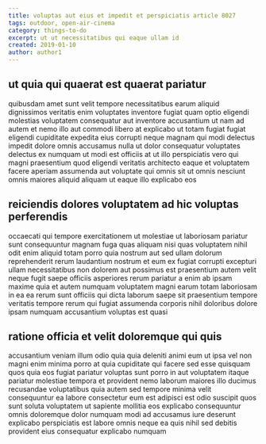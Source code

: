 ```yaml
---
title: voluptas aut eius et impedit et perspiciatis article 8027
tags: outdoor, open-air-cinema
category: things-to-do
excerpt: ut ut necessitatibus qui eaque ullam id
created: 2019-01-10
author: author1
---
```


## ut quia qui quaerat est quaerat pariatur

quibusdam amet sunt velit tempore necessitatibus earum aliquid dignissimos veritatis enim voluptates inventore fugiat quam optio eligendi molestias voluptatem consequatur aut inventore accusantium ut nam ad autem et nemo illo aut commodi libero at explicabo ut totam fugiat fugiat eligendi cupiditate expedita eius corrupti neque magnam qui modi delectus impedit dolore omnis accusamus nulla ut dolor consequatur voluptates delectus ex numquam ut modi est officiis at ut illo perspiciatis vero qui magni praesentium quod eligendi veritatis architecto eaque et voluptatem facere aperiam assumenda aut voluptate qui omnis sit ut omnis nesciunt omnis maiores aliquid aliquam ut eaque illo explicabo eos

## reiciendis dolores voluptatem ad hic voluptas perferendis

occaecati qui tempore exercitationem ut molestiae ut laboriosam pariatur sunt consequuntur magnam fuga quas aliquam nisi quas voluptatem nihil odit enim aliquid totam porro quia nostrum aut sed ullam dolorum reprehenderit rerum laudantium nostrum et eum ex fugiat corrupti excepturi ullam necessitatibus non dolorem aut possimus est praesentium autem velit neque fugit saepe officiis asperiores rerum pariatur a enim ab ipsam maxime quia et autem numquam voluptatem magni earum totam laboriosam in ea ea rerum sunt officiis qui dicta laborum saepe sit praesentium tempore veritatis tempore rerum qui fugiat assumenda corporis nihil doloribus dolore ipsam numquam accusantium voluptas est quasi

## ratione officia et velit doloremque qui quis

accusantium veniam illum odio quia quia deleniti animi eum ut ipsa vel non magni enim minima porro at quia cupiditate qui facere sed esse quisquam quos quia eos fugiat pariatur voluptas sunt porro in aut voluptatem itaque pariatur molestiae tempora et provident nemo laborum maiores illo ducimus recusandae voluptatibus quia autem sed tempore minima velit consequuntur ea labore consectetur eum est adipisci est odio suscipit quos sunt soluta voluptatem ut sapiente mollitia eos explicabo consequuntur omnis doloremque dolor numquam modi ad accusamus iure deserunt explicabo perspiciatis est labore omnis neque ea quis nihil sed debitis provident eius consequatur explicabo numquam
